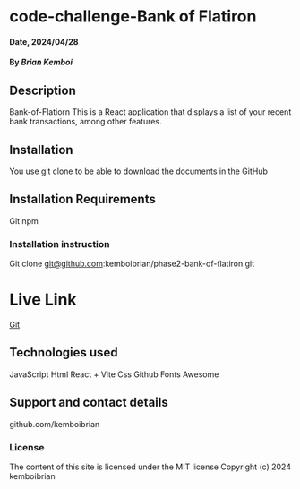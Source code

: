
# code-challenge-Bank of Flatiron

#### Date, 2024/04/28

#### By *Brian Kemboi*

## Description
Bank-of-Flatiorn
This is a React application that displays a list of your recent bank transactions, among other features.

## Installation
You use git clone to be able to download the documents in the GitHub

## Installation Requirements
Git
npm


### Installation instruction

Git clone git@github.com:kemboibrian/phase2-bank-of-flatiron.git

# Live Link
[Git](http://localhost:5175/Bank-of-Flatiron/)


## Technologies used
JavaScript
Html
React + Vite
Css
Github
Fonts Awesome

## Support and contact details
github.com/kemboibrian

### License
The content of this site is licensed under the MIT license
Copyright (c) 2024 kemboibrian

